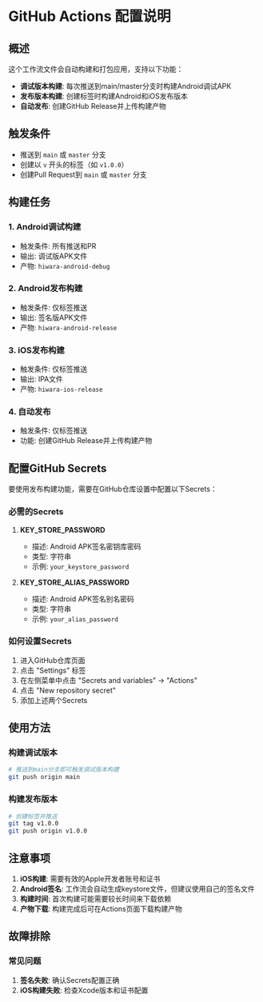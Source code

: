 # GitHub Actions 配置说明

## 概述

这个工作流文件会自动构建和打包应用，支持以下功能：

- **调试版本构建**: 每次推送到main/master分支时构建Android调试APK
- **发布版本构建**: 创建标签时构建Android和iOS发布版本
- **自动发布**: 创建GitHub Release并上传构建产物

## 触发条件

- 推送到 `main` 或 `master` 分支
- 创建以 `v` 开头的标签（如 `v1.0.0`）
- 创建Pull Request到 `main` 或 `master` 分支

## 构建任务

### 1. Android调试构建
- 触发条件: 所有推送和PR
- 输出: 调试版APK文件
- 产物: `hiwara-android-debug`

### 2. Android发布构建
- 触发条件: 仅标签推送
- 输出: 签名版APK文件
- 产物: `hiwara-android-release`

### 3. iOS发布构建
- 触发条件: 仅标签推送
- 输出: IPA文件
- 产物: `hiwara-ios-release`

### 4. 自动发布
- 触发条件: 仅标签推送
- 功能: 创建GitHub Release并上传构建产物

## 配置GitHub Secrets

要使用发布构建功能，需要在GitHub仓库设置中配置以下Secrets：

### 必需的Secrets

1. **KEY_STORE_PASSWORD**
   - 描述: Android APK签名密钥库密码
   - 类型: 字符串
   - 示例: `your_keystore_password`

2. **KEY_STORE_ALIAS_PASSWORD**
   - 描述: Android APK签名别名密码
   - 类型: 字符串
   - 示例: `your_alias_password`

### 如何设置Secrets

1. 进入GitHub仓库页面
2. 点击 "Settings" 标签
3. 在左侧菜单中点击 "Secrets and variables" → "Actions"
4. 点击 "New repository secret"
5. 添加上述两个Secrets

## 使用方法

### 构建调试版本
```bash
# 推送到main分支即可触发调试版本构建
git push origin main
```

### 构建发布版本
```bash
# 创建标签并推送
git tag v1.0.0
git push origin v1.0.0
```

## 注意事项

1. **iOS构建**: 需要有效的Apple开发者账号和证书
2. **Android签名**: 工作流会自动生成keystore文件，但建议使用自己的签名文件
3. **构建时间**: 首次构建可能需要较长时间来下载依赖
4. **产物下载**: 构建完成后可在Actions页面下载构建产物

## 故障排除

### 常见问题

1. **签名失败**: 确认Secrets配置正确
2. **iOS构建失败**: 检查Xcode版本和证书配置
